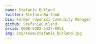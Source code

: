```yaml
---
name: Stefanie Butland
twitter: StefanieButland
bio: Former rOpenSci Community Manager
github: StefanieButland
orcid: 0000-0002-5427-8951
img: img/team/stefanie_butland.jpg
---
```

